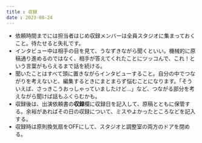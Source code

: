 ```yaml
---
title : 収録
date : 2023-08-24
---
```


- 依頼時間までには担当者はじめ収録メンバーは全員スタジオに集まっておくこと。待たせると失礼です。
- インタビュー中は相手の目を見て、うなずきながら聞くといい。機械的に原稿通り進めるのではなく、相手が答えてくれたことにツッコんで、これ！という言葉がもらえるまで話を続ける。
- 聞いたことはすべて頭に置きながらインタビューすること。自分の中でつながりを考えないと、編集するときにまとまらず悩むことになります。「そういえば、さっきこうおっしゃっていましたけど...」など、つながる部分を考えながら聞けば話もふくらむかも。
- 収録後は、出演依頼書の**収録**欄に収録日を記入して、原稿とともに保管する。余裕があればその日の収録について、ミスやよかったところなどを記入する。
- 収録時は原則換気扇をOFFにして、スタジオと調整室の両方のドアを閉める。